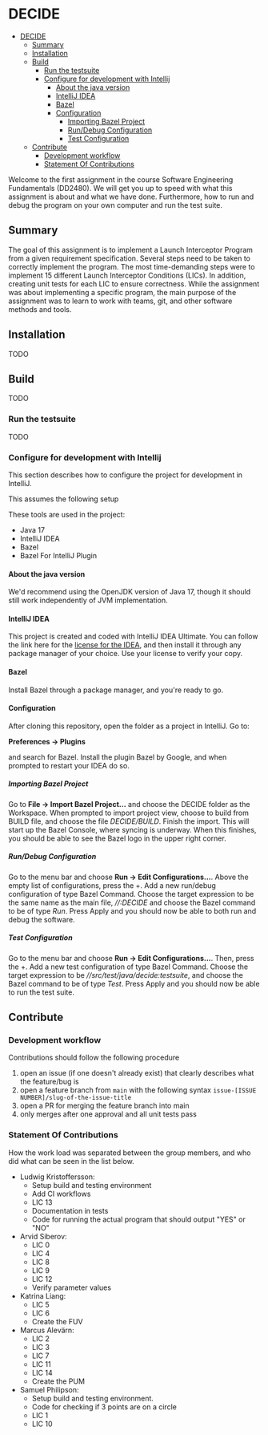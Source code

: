 # DECIDE

- [DECIDE](#decide)
  - [Summary](#summary)
  - [Installation](#installation)
  - [Build](#build)
    - [Run the testsuite](#run-the-testsuite)
    - [Configure for development with Intellij](#configure-for-development-with-intellij)
      - [About the java version](#about-the-java-version)
      - [IntelliJ IDEA](#intellij-idea)
      - [Bazel](#bazel)
      - [Configuration](#configuration)
        - [Importing Bazel Project](#importing-bazel-project)
        - [Run/Debug Configuration](#rundebug-configuration)
        - [Test Configuration](#test-configuration)
  - [Contribute](#contribute)
    - [Development workflow](#development-workflow)
    - [Statement Of Contributions](#statement-of-contributions)

Welcome to the first assignment in the course Software Engineering Fundamentals (DD2480).
We will get you up to speed with what this assignment is about and
what we have done. Furthermore, how to run and debug the program on your own
computer and run the test suite.

## Summary

The goal of this assignment is to implement a Launch Interceptor Program
from a given requirement specification.
Several steps need to be taken to correctly implement the program.
The most time-demanding steps were to implement 15 different Launch Interceptor Conditions (LICs).
In addition, creating unit tests for each LIC to ensure correctness.
While the assignment was about implementing a specific program,
the main purpose of the assignment was to learn to work with teams, git,
and other software methods and tools.

## Installation

TODO

## Build

TODO
### Run the testsuite

TODO
### Configure for development with Intellij

This section describes how to configure the project for development in IntelliJ.

This assumes the following setup

These tools are used in the project:

- Java 17
- IntelliJ IDEA
- Bazel
- Bazel For IntelliJ Plugin

#### About the java version

We'd recommend using the OpenJDK version of Java 17, though it should still work independently of JVM implementation.

#### IntelliJ IDEA

This project is created and coded with IntelliJ IDEA Ultimate. You can follow the link here for the
[license for the IDEA](https://www.jetbrains.com/community/education/#students), and then install it
through any package manager of your choice. Use your license to verify your copy.

#### Bazel

Install Bazel through a package manager, and you're ready to go.

#### Configuration

After cloning this repository, open the folder as a project in IntelliJ. Go to:

__Preferences -> Plugins__

and search for Bazel. Install the plugin Bazel by Google, and when prompted to restart your IDEA do so.

##### Importing Bazel Project

Go to __File -> Import Bazel Project...__ and choose the DECIDE folder as the Workspace. When prompted to import
project view, choose to build from BUILD file, and choose the file _DECIDE/BUILD_. Finish the import. This will start up
the Bazel Console, where syncing is underway. When this finishes, you should be able to see the Bazel logo in the upper
right corner.

##### Run/Debug Configuration

Go to the menu bar and choose __Run -> Edit Configurations...__.  Above the empty list of configurations, press the +.
Add a new run/debug configuration of type Bazel Command. Choose the target expression to be the same name as the main file,
_//:DECIDE_ and choose the Bazel command to be of type _Run_. Press Apply and you should now be able to both run
and debug the software.

##### Test Configuration

Go to the menu bar and choose __Run -> Edit Configurations...__.  Then, press the +.
Add a new test configuration of type Bazel Command. Choose the target expression to be _//src/test/java/decide:testsuite_,
and choose the Bazel command to be of type _Test_. Press Apply and you should now be able to run the test suite.

## Contribute

### Development workflow

Contributions should follow the following procedure

1. open an issue (if one doesn't already exist) that clearly describes what the feature/bug is
2. open a feature branch from `main` with the following syntax `issue-[ISSUE NUMBER]/slug-of-the-issue-title`
3. open a PR for merging the feature branch into main
4. only merges after one approval and all unit tests pass

### Statement Of Contributions

How the work load was separated between the group members, and who
did what can be seen in the list below.

- Ludwig Kristoffersson:
  - Setup build and testing environment
  - Add CI workflows
  - LIC 13
  - Documentation in tests
  - Code for running the actual program that should output "YES" or "NO"
- Arvid Siberov:
  - LIC 0
  - LIC 4
  - LIC 8
  - LIC 9
  - LIC 12
  - Verify parameter values
- Katrina Liang:
  - LIC 5
  - LIC 6
  - Create the FUV
- Marcus Alevärn:
  - LIC 2
  - LIC 3
  - LIC 7
  - LIC 11
  - LIC 14
  - Create the PUM
- Samuel Philipson:
  - Setup build and testing environment.
  - Code for checking if 3 points are on a circle
  - LIC 1
  - LIC 10

